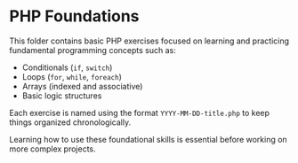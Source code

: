 # PHP Foundations

This folder contains basic PHP exercises focused on learning and practicing fundamental programming concepts such as:

- Conditionals (`if`, `switch`)
- Loops (`for`, `while`, `foreach`)
- Arrays (indexed and associative)
- Basic logic structures

Each exercise is named using the format `YYYY-MM-DD-title.php` to keep things organized chronologically.

Learning how to use these foundational skills is essential before working on more complex projects.
